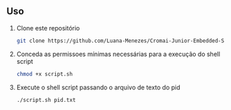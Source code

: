 ## Uso

1. Clone este repositório
   ```sh
   git clone https://github.com/Luana-Menezes/Cromai-Junior-Embedded-Software-Engineer-Test.git
   ```

2. Conceda as permissoes mínimas necessárias para a execução do shell script
   ```sh
   chmod +x script.sh
   ```

3. Execute o shell script passando o arquivo de texto do pid
   ```sh
   ./script.sh pid.txt
   ```
